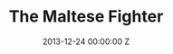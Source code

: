 ---
title: The Maltese Fighter
date: 2013-12-24 00:00:00 Z
categories:
- narrative
position: 19
is-front: false
image: "/uploads/the-maltese-fighter.jpg"
vimeo: 236598377
director: Arev Manoukian
production-company: Malta Film + Spy Films
equipment: Arri Alexa
award: Best Cinematography Award MACC 2015
layout: project
---